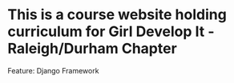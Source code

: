 # This is a course website holding curriculum for Girl Develop It -Raleigh/Durham Chapter

Feature:  Django Framework


